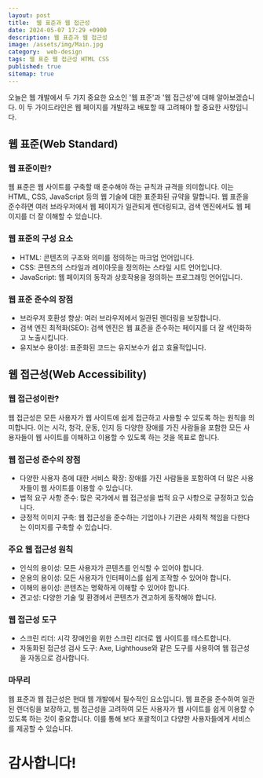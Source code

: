 ```yaml
---
layout: post
title:  웹 표준과 웹 접근성
date: 2024-05-07 17:29 +0900
description: 웹 표준과 웹 접근성
image: /assets/img/Main.jpg
category:  web-design 
tags: 웹 표준 웹 접근성 HTML CSS
published: true
sitemap: true
---
```


오늘은 웹 개발에서 두 가지 중요한 요소인 '웹 표준'과 '웹 접근성'에 대해 알아보겠습니다. 이 두 가이드라인은 웹 페이지를 개발하고 배포할 때 고려해야 할 중요한 사항입니다.

## 웹 표준(Web Standard)

### 웹 표준이란?
웹 표준은 웹 사이트를 구축할 때 준수해야 하는 규칙과 규격을 의미합니다. 이는 HTML, CSS, JavaScript 등의 웹 기술에 대한 표준화된 규약을 말합니다. 웹 표준을 준수하면 여러 브라우저에서 웹 페이지가 일관되게 렌더링되고, 검색 엔진에서도 웹 페이지를 더 잘 이해할 수 있습니다.

### 웹 표준의 구성 요소
- HTML: 콘텐츠의 구조와 의미를 정의하는 마크업 언어입니다.
- CSS: 콘텐츠의 스타일과 레이아웃을 정의하는 스타일 시트 언어입니다.
- JavaScript: 웹 페이지의 동작과 상호작용을 정의하는 프로그래밍 언어입니다.

### 웹 표준 준수의 장점
- 브라우저 호환성 향상: 여러 브라우저에서 일관된 렌더링을 보장합니다.
- 검색 엔진 최적화(SEO): 검색 엔진은 웹 표준을 준수하는 페이지를 더 잘 색인화하고 노출시킵니다.
- 유지보수 용이성: 표준화된 코드는 유지보수가 쉽고 효율적입니다.

## 웹 접근성(Web Accessibility)

### 웹 접근성이란?
웹 접근성은 모든 사용자가 웹 사이트에 쉽게 접근하고 사용할 수 있도록 하는 원칙을 의미합니다. 이는 시각, 청각, 운동, 인지 등 다양한 장애를 가진 사람들을 포함한 모든 사용자들이 웹 사이트를 이해하고 이용할 수 있도록 하는 것을 목표로 합니다.

### 웹 접근성 준수의 장점
- 다양한 사용자 층에 대한 서비스 확장: 장애를 가진 사람들을 포함하여 더 많은 사용자들이 웹 사이트를 이용할 수 있습니다.
- 법적 요구 사항 준수: 많은 국가에서 웹 접근성을 법적 요구 사항으로 규정하고 있습니다.
- 긍정적 이미지 구축: 웹 접근성을 준수하는 기업이나 기관은 사회적 책임을 다한다는 이미지를 구축할 수 있습니다.

### 주요 웹 접근성 원칙
- 인식의 용이성: 모든 사용자가 콘텐츠를 인식할 수 있어야 합니다.
- 운용의 용이성: 모든 사용자가 인터페이스를 쉽게 조작할 수 있어야 합니다.
- 이해의 용이성: 콘텐츠는 명확하게 이해할 수 있어야 합니다.
- 견고성: 다양한 기술 및 환경에서 콘텐츠가 견고하게 동작해야 합니다.

### 웹 접근성 도구
- 스크린 리더: 시각 장애인을 위한 스크린 리더로 웹 사이트를 테스트합니다.
- 자동화된 접근성 검사 도구: Axe, Lighthouse와 같은 도구를 사용하여 웹 접근성을 자동으로 검사합니다.

### 마무리
웹 표준과 웹 접근성은 현대 웹 개발에서 필수적인 요소입니다. 웹 표준을 준수하여 일관된 렌더링을 보장하고, 웹 접근성을 고려하여 모든 사용자가 웹 사이트를 쉽게 이용할 수 있도록 하는 것이 중요합니다. 이를 통해 보다 포괄적이고 다양한 사용자들에게 서비스를 제공할 수 있습니다.

# 감사합니다!
